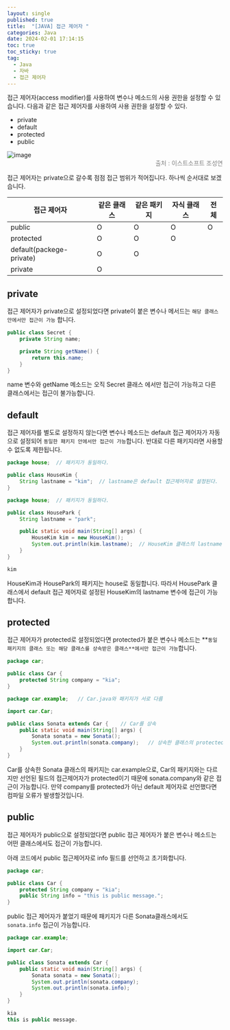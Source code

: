 ```yaml
---
layout: single
published: true
title:  "[JAVA] 접근 제어자 "
categories: Java
date: 2024-02-01 17:14:15
toc: true
toc_sticky: true
tag:   
  - Java
  - 자바
  - 접근 제어자
---
```


접근 제어자(access modifier)를 사용하여 변수나 메소드의 사용 권한을 설정할 수 있습니다. 다음과 같은 접근 제어자를 사용하여 사용 권한을 설정할 수 있다.

- private
- default
- protected
- public

![image](https://github.com/BaxDailyGit/BaxDailyGit/assets/99312529/260d41ed-8299-412e-8eba-63ef2bf34afc)
<span style="color:gray; display: block; text-align: right;">출처 : 이스트소프트 조성연</span>

접근 제어자는 private으로 갈수록 점점 접근 범위가 적어집니다. 하나씩 순서대로 보겠습니다.

| 접근 제어자 | 같은 클래스 | 같은 패키지 | 자식 클래스 | 전체 |
| --- | --- | --- | --- | --- |
| public | O | O | O | O |
| protected | O | O | O |  |
| default(packege-private) | O | O |  |  |
| private | O |  |  |  |

## private

접근 제어자가 private으로 설정되었다면 private이 붙은 변수나 메서드는 `해당 클래스 안에서만 접근이 가능` 합니다.

```java
public class Secret {
	private String name;

	private String getName() {
		return this.name;
	}
}

```

name 변수와 getName 메소드는 오직 Secret 클래스 에서만 접근이 가능하고 다른 클래스에서는 접근이 불가능합니다. 

## default

접근 제어자를 별도로 설정하지 않는다면 변수나 메소드는 default 접근 제어자가 자동으로 설정되어 `동일한 패키지 안에서만 접근이 가능`합니다. 반대로 다른 패키지라면 사용할 수 없도록 제한됩니다. 

```java
package house;  // 패키지가 동일하다.

public class HouseKim {
    String lastname = "kim";  // lastname은 default 접근제어자로 설정된다.
}
```

```java
package house;  // 패키지가 동일하다.

public class HousePark {
    String lastname = "park";

    public static void main(String[] args) {
        HouseKim kim = new HouseKim();
        System.out.println(kim.lastname);  // HouseKim 클래스의 lastname 변수를 사용할 수 있다.
    }
}
```

```java
kim
```

HouseKim과 HousePark의 패키지는 house로 동일합니다. 따라서 HousePark 클래스에서 default 접근 제어자로 설정된 HouseKim의 lastname 변수에 접근이 가능합니다.

## protected

접근 제어자가 protected로 설정되었다면 protected가 붙은 변수나 메소드는 **`동일 패키지의 클래스 또는 해당 클래스를 상속받은 클래스**에서만 접근이 가능`합니다.

```java
package car;

public class Car {
	protected String company = "kia";
}
```

```java
package car.example;   // Car.java와 패키지가 서로 다름

import car.Car;

public class Sonata extends Car {    // Car를 상속
	public static void main(String[] args) {
		Sonata sonata = new Sonata();
		System.out.println(sonata.company);   // 상속한 클래스의 protected변수는 접근 가능
	}
}
```

Car를 상속한 Sonata 클래스의 패키지는 car.example으로, Car의 패키지와는 다르지만 선언된 필드의 접근제어자가 protected이기 때문에 sonata.company와 같은 접근이 가능합니다. 만약 company를 protected가 아닌 default 제어자로 선언했다면 컴파일 오류가 발생할것입니다.

## public

접근 제어자가 public으로 설정되었다면 public 접근 제어자가 붙은 변수나 메소드는 어떤 클래스에서도 접근이 가능합니다. 

아래 코드에서 public 접근제어자로 info 필드를 선언하고 초기화합니다. 

```java
package car;

public class Car {
	protected String company = "kia";
	public String info = "this is public message.";
}
```

public 접근 제어자가 붙었기 때문에 패키지가 다른 Sonata클래스에서도 `sonata.info` 접근이 가능합니다. 

```java
package car.example;

import car.Car;

public class Sonata extends Car {
	public static void main(String[] args) {
		Sonata sonata = new Sonata();
		System.out.println(sonata.company);
		System.out.println(sonata.info);
	}
}
```

```java
kia
this is public message.
```